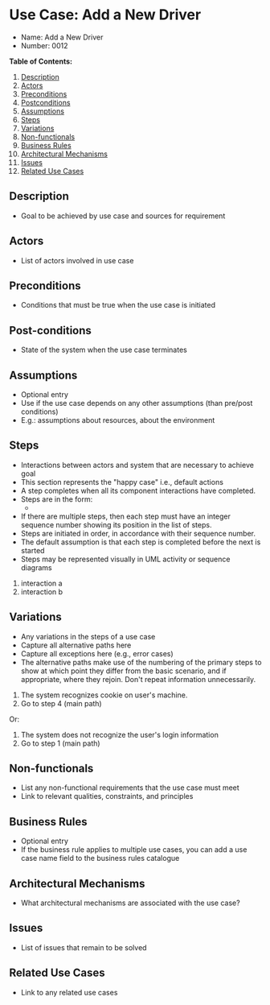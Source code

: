 # Use Case: Add a New Driver

* Name: Add a New Driver
* Number: 0012

**Table of Contents:**
1. [Description](#description)
2. [Actors](#actors)
3. [Preconditions](#preconditions)
4. [Postconditions](#postconditions)
5. [Assumptions](#assumptions)
6. [Steps](#steps)
7. [Variations](#variations)
8. [Non-functionals](#non-functionals)
9. [Business Rules](#business-rules)
10. [Architectural Mechanisms](#architectural-mechanisms)
11. [Issues](#issues)
12. [Related Use Cases](#related-use-cases)

## Description

* Goal to be achieved by use case and sources for requirement

## Actors

* List of actors involved in use case

## Preconditions

* Conditions that must be true when the use case is initiated

## Post-conditions

* State of the system when the use case terminates

## Assumptions

* Optional entry
* Use if the use case depends on any other assumptions (than pre/post conditions)
* E.g.: assumptions about resources, about the environment

## Steps

* Interactions between actors and system that are necessary to achieve goal
* This section represents the "happy case" i.e., default actions
* A step completes when all its component interactions have completed.
* Steps are in the form:
	* <sequence number> <interaction>
* If there are multiple steps, then each step must have an integer sequence number showing its position in the list of steps.
* Steps are initiated in order, in accordance with their sequence number.
* The default assumption is that each step is completed before the next is started
* Steps may be represented visually in UML activity or sequence diagrams

1. interaction a
2. interaction b

## Variations

* Any variations in the steps of a use case
* Capture all alternative paths here
* Capture all exceptions here (e.g., error cases)
* The alternative paths make use of the numbering of the primary steps to show at which point they differ from the basic scenario, and if appropriate, where they rejoin. Don't repeat information unnecessarily.

1. The system recognizes cookie on user's machine.
2. Go to step 4 (main path)

Or:

1. The system does not recognize the user's login information
2. Go to step 1 (main path)

## Non-functionals

* List any non-functional requirements that the use case must meet
* Link to relevant qualities, constraints, and principles

## Business Rules

* Optional entry
* If the business rule applies to multiple use cases, you can add a use case name field to the business rules catalogue

## Architectural Mechanisms

* What architectural mechanisms are associated with the use case?

## Issues

* List of issues that remain to be solved

## Related Use Cases

* Link to any related use cases
